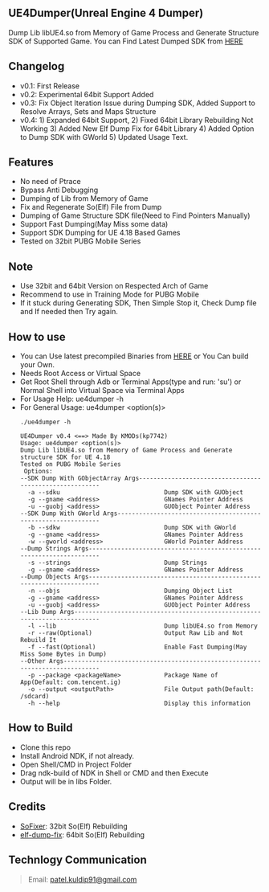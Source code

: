 ## UE4Dumper(Unreal Engine 4 Dumper)
Dump Lib libUE4.so from Memory of Game Process and Generate Structure SDK of Supported Game. You can Find Latest Dumped SDK from [HERE](https://github.com/kp7742/UE4Dumper/tree/master/SDKs/)

## Changelog
- v0.1: First Release
- v0.2: Experimental 64bit Support Added
- v0.3: Fix Object Iteration Issue during Dumping SDK, Added Support to Resolve Arrays, Sets and Maps Structure
- v0.4: 1) Expanded 64bit Support,
        2) Fixed 64bit Library Rebuilding Not Working
        3) Added New Elf Dump Fix for 64bit Library
        4) Added Option to Dump SDK with GWorld
		5) Updated Usage Text.

## Features
- No need of Ptrace
- Bypass Anti Debugging
- Dumping of Lib from Memory of Game
- Fix and Regenerate So(Elf) File from Dump
- Dumping of Game Structure SDK file(Need to Find Pointers Manually)
- Support Fast Dumping(May Miss some data)
- Support SDK Dumping for UE 4.18 Based Games
- Tested on 32bit PUBG Mobile Series

## Note
- Use 32bit and 64bit Version on Respected Arch of Game
- Recommend to use in Training Mode for PUBG Mobile
- If it stuck during Generating SDK, Then Simple Stop it, Check Dump file and If needed then Try again.
 
## How to use
- You can Use latest precompiled Binaries from [HERE](https://github.com/kp7742/UE4Dumper/tree/master/libs/) or You Can build your Own.
- Needs Root Access or Virtual Space
- Get Root Shell through Adb or Terminal Apps(type and run: 'su') or Normal Shell into Virtual Space via Terminal Apps
- For Usage Help: ue4dumper -h
- For General Usage: ue4dumper <option(s)>
	```
    ./ue4dumper -h
	 
    UE4Dumper v0.4 <==> Made By KMODs(kp7742)
    Usage: ue4dumper <option(s)>
    Dump Lib libUE4.so from Memory of Game Process and Generate structure SDK for UE 4.18
    Tested on PUBG Mobile Series
     Options:
    --SDK Dump With GObjectArray Args--------------------------------------------------------
      -a --sdku                             Dump SDK with GUObject
      -g --gname <address>                  GNames Pointer Address
      -u --guobj <address>                  GUObject Pointer Address
    --SDK Dump With GWorld Args--------------------------------------------------------------
      -b --sdkw                             Dump SDK with GWorld
      -g --gname <address>                  GNames Pointer Address
      -w --gworld <address>                 GWorld Pointer Address
    --Dump Strings Args----------------------------------------------------------------------
      -s --strings                          Dump Strings
      -g --gname <address>                  GNames Pointer Address
    --Dump Objects Args----------------------------------------------------------------------
      -n --objs                             Dumping Object List
      -g --gname <address>                  GNames Pointer Address
      -u --guobj <address>                  GUObject Pointer Address
    --Lib Dump Args--------------------------------------------------------------------------
      -l --lib                              Dump libUE4.so from Memory
      -r --raw(Optional)                    Output Raw Lib and Not Rebuild It
      -f --fast(Optional)                   Enable Fast Dumping(May Miss Some Bytes in Dump)
    --Other Args-----------------------------------------------------------------------------
      -p --package <packageName>            Package Name of App(Default: com.tencent.ig)
      -o --output <outputPath>              File Output path(Default: /sdcard)
      -h --help                             Display this information
	```
	
## How to Build
- Clone this repo
- Install Android NDK, if not already.
- Open Shell/CMD in Project Folder
- Drag ndk-build of NDK in Shell or CMD and then Execute
- Output will be in libs Folder.

## Credits
- [SoFixer](https://github.com/F8LEFT/SoFixer): 32bit So(Elf) Rebuilding
- [elf-dump-fix](https://github.com/maiyao1988/elf-dump-fix): 64bit So(Elf) Rebuilding

## Technlogy Communication
> Email: patel.kuldip91@gmail.com
